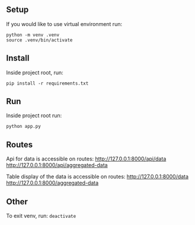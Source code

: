 ## Setup

If you would like to use virtual environment run:

```
python -m venv .venv
source .venv/bin/activate
```

## Install
Inside project root, run:

`pip install -r requirements.txt`


## Run
Inside project root run:

`python app.py`

## Routes
Api for data is accessible on routes:
http://127.0.0.1:8000/api/data
http://127.0.0.1:8000/api/aggregated-data

Table display of the data is accessible on routes:
http://127.0.0.1:8000/data
http://127.0.0.1:8000/aggregated-data

## Other
To exit venv, run:
`deactivate`
